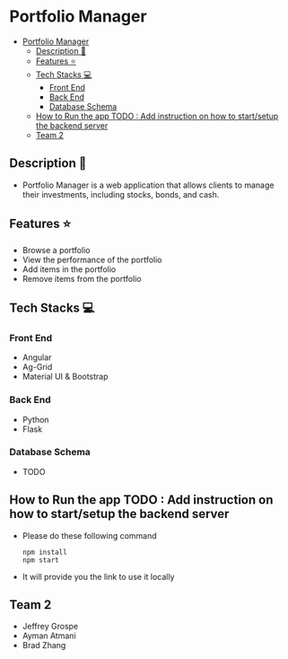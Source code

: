 # Portfolio Manager

- [Portfolio Manager](#portfolio-manager)
  - [Description 📖](#description-)
  - [Features ⭐](#features-)
  - [Tech Stacks 💻](#tech-stacks-)
    - [Front End](#front-end)
    - [Back End](#back-end)
    - [Database Schema](#database-schema)
  - [How to Run the app TODO : Add instruction on how to start/setup the backend server](#how-to-run-the-app-todo--add-instruction-on-how-to-startsetup-the-backend-server)
  - [Team 2](#team-2)

## Description 📖
- Portfolio Manager is a web application that allows clients to manage their investments, including stocks, bonds, and cash.

## Features ⭐
- Browse a portfolio
- View the performance of the portfolio
- Add items in the portfolio
- Remove items from the portfolio

## Tech Stacks 💻
### Front End
- Angular
- Ag-Grid
- Material UI & Bootstrap
  
### Back End
- Python
- Flask

### Database Schema
- TODO


## How to Run the app TODO : Add instruction on how to start/setup the backend server
- Please do these following command
  ```
  npm install
  npm start
  ```
- It will provide you the link to use it locally

## Team 2
- Jeffrey Grospe
- Ayman Atmani
- Brad Zhang
